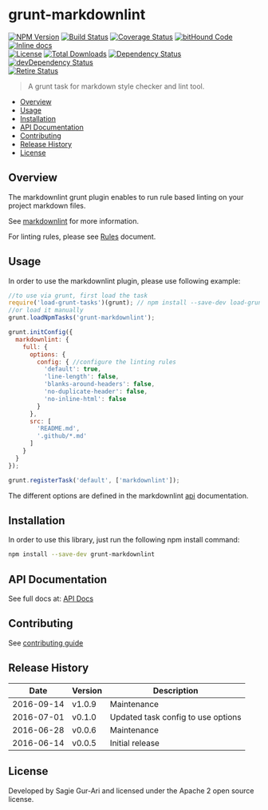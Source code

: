 # grunt-markdownlint

[![NPM Version](http://img.shields.io/npm/v/grunt-markdownlint.svg?style=flat)](https://www.npmjs.org/package/grunt-markdownlint) [![Build Status](https://travis-ci.org/sagiegurari/grunt-markdownlint.svg)](http://travis-ci.org/sagiegurari/grunt-markdownlint) [![Coverage Status](https://coveralls.io/repos/sagiegurari/grunt-markdownlint/badge.svg)](https://coveralls.io/r/sagiegurari/grunt-markdownlint) [![bitHound Code](https://www.bithound.io/github/sagiegurari/grunt-markdownlint/badges/code.svg)](https://www.bithound.io/github/sagiegurari/grunt-markdownlint) [![Inline docs](http://inch-ci.org/github/sagiegurari/grunt-markdownlint.svg?branch=master)](http://inch-ci.org/github/sagiegurari/grunt-markdownlint)<br>
[![License](https://img.shields.io/npm/l/grunt-markdownlint.svg?style=flat)](https://github.com/sagiegurari/grunt-markdownlint/blob/master/LICENSE) [![Total Downloads](https://img.shields.io/npm/dt/grunt-markdownlint.svg?style=flat)](https://www.npmjs.org/package/grunt-markdownlint) [![Dependency Status](https://david-dm.org/sagiegurari/grunt-markdownlint.svg)](https://david-dm.org/sagiegurari/grunt-markdownlint) [![devDependency Status](https://david-dm.org/sagiegurari/grunt-markdownlint/dev-status.svg)](https://david-dm.org/sagiegurari/grunt-markdownlint?type=dev)<br>
[![Retire Status](http://retire.insecurity.today/api/image?uri=https://raw.githubusercontent.com/sagiegurari/grunt-markdownlint/master/package.json)](http://retire.insecurity.today/api/image?uri=https://raw.githubusercontent.com/sagiegurari/grunt-markdownlint/master/package.json)

> A grunt task for markdown style checker and lint tool.

* [Overview](#overview)
* [Usage](#usage)
* [Installation](#installation)
* [API Documentation](docs/api.md)
* [Contributing](.github/CONTRIBUTING.md)
* [Release History](#history)
* [License](#license)

<a name="overview"></a>
## Overview
The markdownlint grunt plugin enables to run rule based linting on your project markdown files.

See [markdownlint](https://github.com/DavidAnson/markdownlint) for more information.

For linting rules, please see [Rules](https://github.com/DavidAnson/markdownlint/blob/master/doc/Rules.md) document.

<a name="usage"></a>
## Usage
In order to use the markdownlint plugin, please use following example:

```js
//to use via grunt, first load the task
require('load-grunt-tasks')(grunt); // npm install --save-dev load-grunt-tasks
//or load it manually
grunt.loadNpmTasks('grunt-markdownlint');

grunt.initConfig({
  markdownlint: {
    full: {
      options: {
        config: { //configure the linting rules
          'default': true,
          'line-length': false,
          'blanks-around-headers': false,
          'no-duplicate-header': false,
          'no-inline-html': false
        }
      },
      src: [
        'README.md',
        '.github/*.md'
      ]
    }
  }
});

grunt.registerTask('default', ['markdownlint']);
```

The different options are defined in the markdownlint [api](https://github.com/DavidAnson/markdownlint#api) documentation.

<a name="installation"></a>
## Installation
In order to use this library, just run the following npm install command:

```sh
npm install --save-dev grunt-markdownlint
```

## API Documentation
See full docs at: [API Docs](docs/api.md)

## Contributing
See [contributing guide](.github/CONTRIBUTING.md)

<a name="history"></a>
## Release History

| Date        | Version | Description |
| ----------- | ------- | ----------- |
| 2016-09-14  | v1.0.9  | Maintenance |
| 2016-07-01  | v0.1.0  | Updated task config to use options |
| 2016-06-28  | v0.0.6  | Maintenance |
| 2016-06-14  | v0.0.5  | Initial release |

<a name="license"></a>
## License
Developed by Sagie Gur-Ari and licensed under the Apache 2 open source license.

